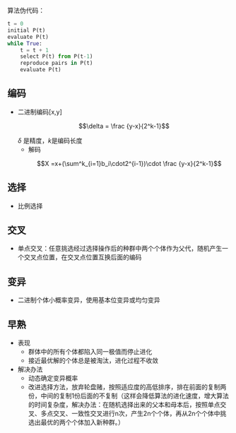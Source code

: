 算法伪代码：

```python
t = 0
initial P(t)
evaluate P(t)
while True:
    t = t + 1
    select P(t) from P(t-1)
    reproduce pairs in P(t)
    evaluate P(t)
```

## 编码
- 二进制编码[x,y]
    ```math
    \delta = \frac {y-x}{2^k-1}
    ```
    $\delta$ 是精度，$k$是编码长度
    - 解码
        ```math
        X =x+(\sum^k_{i=1}b_i\cdot2^{i-1})\cdot \frac {y-x}{2^k-1}
        ```

## 选择
- 比例选择



## 交叉
- 单点交叉：任意挑选经过选择操作后的种群中两个个体作为父代，随机产生一个交叉点位置，在交叉点位置互换后面的编码


## 变异
- 二进制个体小概率变异，使用基本位变异或均匀变异


## 早熟
- 表现
    - 群体中的所有个体都陷入同一极值而停止进化
    - 接近最优解的个体总是被淘汰，进化过程不收敛
- 解决办法
    - 动态确定变异概率
    - 改进选择方法，放弃轮盘赌，按照适应度的高低排序，排在前面的复制两份，中间的复制1份后面的不复制（这样会降低算法的进化速度，增大算法的时间复杂度，解决办法：在随机选择出来的父本和母本后，按照单点交叉、多点交叉、一致性交叉进行n次，产生2n个个体，再从2n个个体中挑选出最优的两个个体加入新种群。）
